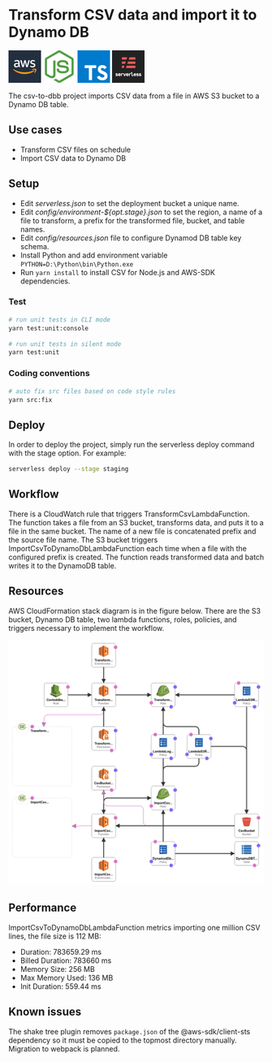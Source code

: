 # Transform CSV data and import it to Dynamo DB
![AWS](./docs/images/aws-64x64.png) 
![node](./docs/images/nodejs-64x64.png) ![typescript](./docs/images/typescript-64x64.png) ![serverless](./docs/images/serverless-64x64.png)

The csv-to-dbb project imports CSV data from a file in AWS S3 bucket to a Dynamo DB table.

## Use cases
* Transform CSV files on schedule
* Import CSV data to Dynamo DB

## Setup
* Edit *serverless.json* to set the deployment bucket a unique name.
* Edit *config/environment-${opt.stage}.json* to set the region, a name of a file to transform, a prefix for the transformed file, bucket, and table names.
* Edit *config/resources.json* file to configure Dynamod DB table key schema.
* Install Python and add environment variable `PYTHON=D:\Python\bin\Python.exe`
* Run `yarn install` to install CSV for Node.js and AWS-SDK dependencies.
### Test
``` bash 
# run unit tests in CLI mode 
yarn test:unit:console 
```
``` bash
# run unit tests in silent mode
yarn test:unit
```
###  Coding conventions
``` bash
# auto fix src files based on code style rules  
yarn src:fix
```

## Deploy
In order to deploy the project, simply run the serverless deploy command with the stage option. For example:
``` bash
serverless deploy --stage staging
```

## Workflow
There is a CloudWatch rule that triggers TransformCsvLambdaFunction. The function takes a file from an S3 bucket, transforms data, and puts it to a file in the same bucket. The name of a new file is concatenated prefix and the source file name.
The S3 bucket triggers ImportCsvToDynamoDbLambdaFunction each time when a file with the configured prefix is created. The function reads transformed data and batch writes it to the DynamoDB table.

## Resources
AWS CloudFormation stack diagram is in the figure below. There are the S3 bucket, Dynamo DB table, two lambda functions, roles, policies, and triggers necessary to implement the workflow.<br />

![AWS](./docs/images/cloudformation_template.png)<br />

## Performance
ImportCsvToDynamoDbLambdaFunction metrics importing one million CSV lines, the file size is 112 MB:
* Duration: 783659.29 ms
* Billed Duration: 783660 ms
* Memory Size: 256 MB
* Max Memory Used: 136 MB
* Init Duration: 559.44 ms

## Known issues
The shake tree plugin removes `package.json` of the @aws-sdk/client-sts dependency so it must be copied to the topmost directory manually. Migration to webpack is planned.